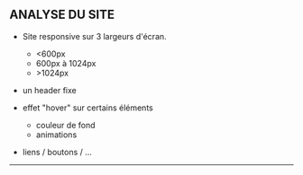 ANALYSE DU SITE
-------------------------------
- Site responsive sur 3 largeurs d'écran.
	* <600px
	* 600px à 1024px
	* \>1024px

- un header fixe

- effet "hover" sur certains éléments 
    * couleur de fond
    * animations

- liens / boutons / ...

--------------------------------